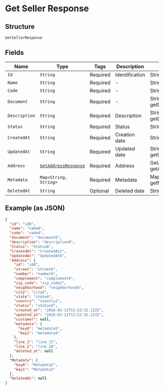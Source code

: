 
# Get Seller Response

## Structure

`GetSellerResponse`

## Fields

| Name | Type | Tags | Description | Getter | Setter |
|  --- | --- | --- | --- | --- | --- |
| `Id` | `String` | Required | Identification | String getId() | setId(String id) |
| `Name` | `String` | Required | - | String getName() | setName(String name) |
| `Code` | `String` | Required | - | String getCode() | setCode(String code) |
| `Document` | `String` | Required | - | String getDocument() | setDocument(String document) |
| `Description` | `String` | Required | Description | String getDescription() | setDescription(String description) |
| `Status` | `String` | Required | Status | String getStatus() | setStatus(String status) |
| `CreatedAt` | `String` | Required | Creation date | String getCreatedAt() | setCreatedAt(String createdAt) |
| `UpdatedAt` | `String` | Required | Updated date | String getUpdatedAt() | setUpdatedAt(String updatedAt) |
| `Address` | [`GetAddressResponse`](/doc/models/get-address-response.md) | Required | Address | GetAddressResponse getAddress() | setAddress(GetAddressResponse address) |
| `Metadata` | `Map<String, String>` | Required | Metadata | Map<String, String> getMetadata() | setMetadata(Map<String, String> metadata) |
| `DeletedAt` | `String` | Optional | Deleted date | String getDeletedAt() | setDeletedAt(String deletedAt) |

## Example (as JSON)

```json
{
  "id": "id0",
  "name": "name0",
  "code": "code8",
  "document": "document6",
  "description": "description0",
  "Status": "Status8",
  "CreatedAt": "CreatedAt2",
  "UpdatedAt": "UpdatedAt6",
  "Address": {
    "id": "id8",
    "street": "street8",
    "number": "number6",
    "complement": "complement4",
    "zip_code": "zip_code2",
    "neighborhood": "neighborhood4",
    "city": "city8",
    "state": "state4",
    "country": "country2",
    "status": "status0",
    "created_at": "2016-03-13T12:52:32.123Z",
    "updated_at": "2016-03-13T12:52:32.123Z",
    "customer": null,
    "metadata": {
      "key0": "metadata5",
      "key1": "metadata4"
    },
    "line_1": "line_12",
    "line_2": "line_26",
    "deleted_at": null
  },
  "Metadata": {
    "key0": "Metadata2",
    "key1": "Metadata3"
  },
  "DeletedAt": null
}
```

